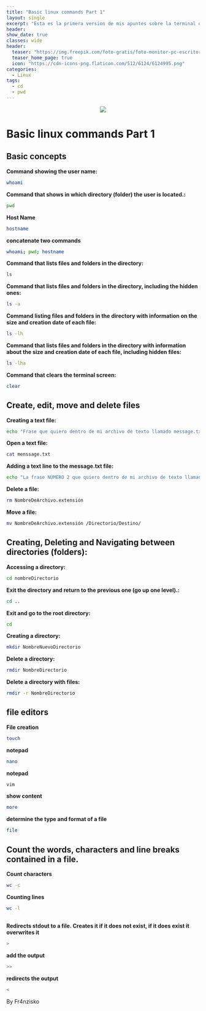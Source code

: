 ```yaml
---
title: "Basic linux commands Part 1"
layout: single
excerpt: "Esta es la primera version de mis apuntes sobre la terminal de Linux."
header:
show_date: true
classes: wide
header:
  teaser: "https://img.freepik.com/foto-gratis/foto-monitor-pc-escritorio-funciones-variables-objetos-javascript-gerentes-proyecto-trabajan-nueva-idea-proceso-creacion-tecnologia-futura_372999-255.jpg"
  teaser_home_page: true
  icon: "https://cdn-icons-png.flaticon.com/512/6124/6124995.png"
categories:
  - Linux
tags:
  - cd
  - pwd
---
```


<p align="center">
<img src="https://img.freepik.com/foto-gratis/foto-monitor-pc-escritorio-funciones-variables-objetos-javascript-gerentes-proyecto-trabajan-nueva-idea-proceso-creacion-tecnologia-futura_372999-255.jpg">
</p>

# Basic linux commands Part 1

## Basic concepts


**Command showing the user name:**

````bash
whoami
````

**Command that shows in which directory (folder) the user is located.:**

````bash
pwd
````

**Host Name**
````bash
hostname
````

**concatenate two commands**

````bash
whoami; pwd; hostname
````


**Command that lists files and folders in the directory:**

````bash
ls
````

**Command that lists files and folders in the directory, including the hidden ones:**


````bash
ls -a
````

**Command listing files and folders in the directory with information on the size and creation date of each file:**

````bash
ls -lh
````

**Command that lists files and folders in the directory with information about the size and creation date of each file, including hidden files:**


````bash
ls -lha
````

**Command that clears the terminal screen:**

````bash
clear
````

## Create, edit, move and delete files


**Creating a text file:**


````bash
echo "Frase que quiero dentro de mi archivo de texto llamado message.txt" > message.txt
````

**Open a text file:**

````bash
cat menssage.txt
````

**Adding a text line to the message.txt file:**

````bash
echo "La frase NÚMERO 2 que quiero dentro de mi archivo de texto llamado message.txt" >> mensaje.txt
````

**Delete a file:**

````bash
rm NombreDeArchivo.extensión
````

**Move a file:**

````bash
mv NombreDeArchivo.extensión /Directorio/Destino/
````


## Creating, Deleting and Navigating between directories (folders):


**Accessing a directory:**

````bash
cd nombreDirectorio
````

**Exit the directory and return to the previous one (go up one level).:**


````bash
cd ..
````

**Exit and go to the root directory:**


````bash
cd
````
**Creating a directory:**


````bash
mkdir NombreNuevoDirectorio
````

**Delete a directory:**

````bash
rmdir NombreDirectorio
````

**Delete a directory with files:**


````bash
rmdir -r NombreDirectorio
````

## file editors

**File creation**

````bash
touch
````


**notepad**

````bash
nano
````


**notepad**

````bash
vim
````


**show content**

````bash
more
````

**determine the type and format of a file**
````bash
file
````
## Count the words, characters and line breaks contained in a file.

**Count characters**
````bash
wc -c
````


**Counting lines**
````bash
wc -l
````

##

**Redirects stdout to a file. Creates it if it does not exist, if it does exist it overwrites it**

````bash
>
````


**add the output**

````bash
>>
````


**redirects the output**

````bash
<
````

By Fr4nzisko



